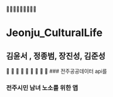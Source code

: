 💩💩💩💩💩💩💩💩💩

# Jeonju_CulturalLife
  
## 김윤서 , 정종범, 장진성, 김준성 
👦 👧 👩 👨 👶 👵 👴 👱
:book: ### 전주공공데이터 api를 
### 전주시민 남녀 노소를 위한 앱  
